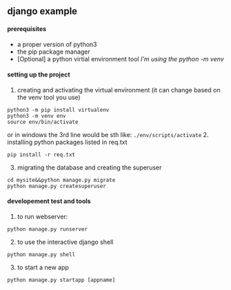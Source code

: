 ## django example

#### prerequisites
* a proper version of python3
* the pip package manager
* [Optional] a python virtial environment tool *I'm using the python -m venv*

#### setting up the project
1. creating and activating the virtual environment (it can change based on the venv tool you use)
```
python3 -m pip install virtualenv
python3 -m venv env
source env/bin/activate
```
or in windows the 3rd line would be sth like: `./env/scripts/activate`
2. installing python packages listed in req.txt
```
pip install -r req.txt
```
3. migrating the database and creating the superuser
```
cd mysite&&python manage.py migrate
python manage.py createsuperuser
```

#### developement test and tools
1. to run webserver:
```
python manage.py runserver
```

2. to use the interactive django shell
```
python manage.py shell
```

3. to start a new app
```
python manage.py startapp [appname]
```
